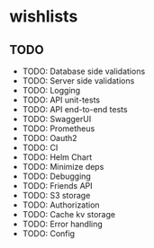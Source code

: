 # wishlists

## TODO

- TODO: Database side validations
- TODO: Server side validations
- TODO: Logging
- TODO: API unit-tests
- TODO: API end-to-end tests
- TODO: SwaggerUI
- TODO: Prometheus
- TODO: Oauth2
- TODO: CI
- TODO: Helm Chart
- TODO: Minimize deps
- TODO: Debugging
- TODO: Friends API
- TODO: S3 storage
- TODO: Authorization
- TODO: Cache kv storage
- TODO: Error handling
- TODO: Config
